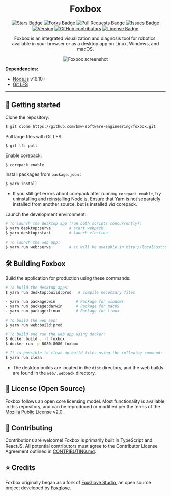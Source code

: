 <h1 align="center">Foxbox</h1>

<div align="center">
  <a href="https://github.com/bmw-software-engineering/foxbox/stargazers"><img src="https://img.shields.io/github/stars/bmw-software-engineering/foxbox" alt="Stars Badge"/></a>
  <a href="https://github.com/bmw-software-engineering/foxbox/network/members"><img src="https://img.shields.io/github/forks/bmw-software-engineering/foxbox" alt="Forks Badge"/></a>
  <a href="https://github.com/bmw-software-engineering/foxbox/pulls"><img src="https://img.shields.io/github/issues-pr/bmw-software-engineering/foxbox" alt="Pull Requests Badge"/></a>
  <a href="https://github.com/bmw-software-engineering/foxbox/issues"><img src="https://img.shields.io/github/issues/bmw-software-engineering/foxbox" alt="Issues Badge"/></a>
  <a href="https://github.com/bmw-software-engineering/foxbox/issues"><img src="https://img.shields.io/github/issues/bmw-software-engineering/foxbox" alt="Version"/></a>
  <a href="https://github.com/bmw-software-engineering/foxbox/graphs/contributors"><img alt="GitHub contributors" src="https://img.shields.io/github/contributors/bmw-software-engineering/foxbox?color=2b9348"></a>
  <a href="https://github.com/bmw-software-engineering/foxbox/blob/master/LICENSE"><img src="https://img.shields.io/github/license/bmw-software-engineering/foxbox?color=2b9348" alt="License Badge"/></a>

  <br />
<p  align="center">
Foxbox is an integrated visualization and diagnosis tool for robotics, available in your browser or as a desktop app on Linux, Windows, and macOS.
</p>
  <p align="center">
    <img alt="Foxbox screenshot" src="resources/screenshot.png">
  </p>
</div>

**Dependencies:**

- [Node.js](https://nodejs.org/en/) v16.10+
- [Git LFS](https://git-lfs.github.com/)

<hr/>

## :rocket: Getting started

Clone the repository:

```sh
$ git clone https://github.com/bmw-software-engineering/foxbox.git
```

Pull large files with Git LFS:

```sh
$ git lfs pull
```

Enable corepack:

```sh
$ corepack enable
```

Install packages from `package.json` :

```sh
$ yarn install
```

- If you still get errors about corepack after running `corepack enable`, try uninstalling and reinstalling Node.js. Ensure that Yarn is not separately installed from another source, but is installed _via_ corepack.

Launch the development environment:

```sh
# To launch the desktop app (run both scripts concurrently):
$ yarn desktop:serve        # start webpack
$ yarn desktop:start        # launch electron

# To launch the web app:
$ yarn run web:serve        # it will be avaiable in http://localhost:8080
```

## :hammer_and_wrench: Building Foxbox

Build the application for production using these commands:

```sh
# To build the desktop apps:
$ yarn run desktop:build:prod   # compile necessary files

- yarn run package:win         # Package for windows
- yarn run package:darwin      # Package for macOS
- yarn run package:linux       # Package for linux

# To build the web app:
$ yarn run web:build:prod

# To build and run the web app using docker:
$ docker build . -t foxbox
$ docker run -p 8080:8080 foxbox

# It is possible to clean up build files using the following command:
$ yarn run clean
```

- The desktop builds are located in the `dist` directory, and the web builds are found in the `web/.webpack` directory.

## :pencil: License (Open Source)

Foxbox follows an open core licensing model. Most functionality is available in this repository, and can be reproduced or modified per the terms of the [Mozilla Public License v2.0](/LICENSE).

## :handshake: Contributing

Contributions are welcome! Foxbox is primarily built in TypeScript and ReactJS. All potential contributors must agree to the Contributor License Agreement outlined in [CONTRIBUTING.md](CONTRIBUTING.md).

## :star: Credits

Foxbox originally began as a fork of [FoxGlove Studio](https://github.com/foxglove/studio), an open source project developed by [Foxglove](https://app.foxglove.dev/).
